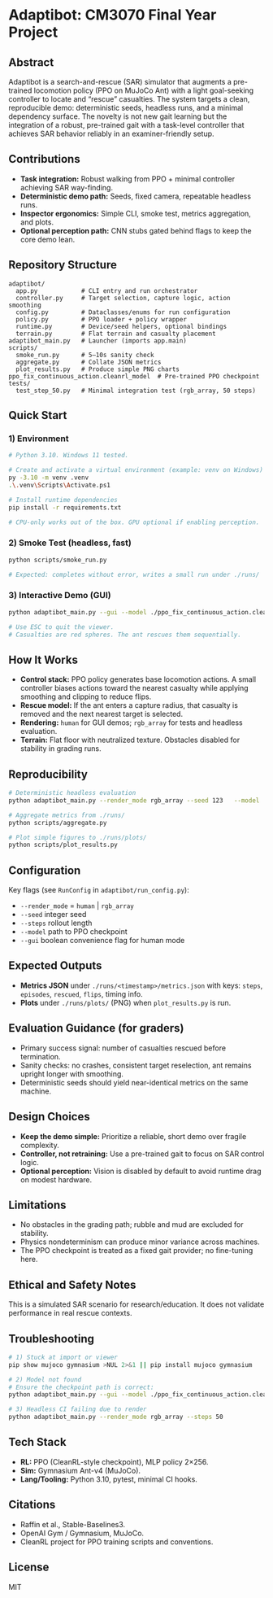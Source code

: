 # Adaptibot: CM3070 Final Year Project

## Abstract
Adaptibot is a search-and-rescue (SAR) simulator that augments a pre-trained locomotion policy (PPO on MuJoCo Ant) with a light goal-seeking controller to locate and “rescue” casualties. The system targets a clean, reproducible demo: deterministic seeds, headless runs, and a minimal dependency surface. The novelty is not new gait learning but the integration of a robust, pre-trained gait with a task-level controller that achieves SAR behavior reliably in an examiner-friendly setup.

## Contributions
- **Task integration:** Robust walking from PPO + minimal controller achieving SAR way-finding.  
- **Deterministic demo path:** Seeds, fixed camera, repeatable headless runs.  
- **Inspector ergonomics:** Simple CLI, smoke test, metrics aggregation, and plots.  
- **Optional perception path:** CNN stubs gated behind flags to keep the core demo lean.  

## Repository Structure
```
adaptibot/
  app.py            # CLI entry and run orchestrator
  controller.py     # Target selection, capture logic, action smoothing
  config.py         # Dataclasses/enums for run configuration
  policy.py         # PPO loader + policy wrapper
  runtime.py        # Device/seed helpers, optional bindings
  terrain.py        # Flat terrain and casualty placement
adaptibot_main.py   # Launcher (imports app.main)
scripts/
  smoke_run.py      # 5–10s sanity check
  aggregate.py      # Collate JSON metrics
  plot_results.py   # Produce simple PNG charts
ppo_fix_continuous_action.cleanrl_model  # Pre-trained PPO checkpoint
tests/
  test_step_50.py   # Minimal integration test (rgb_array, 50 steps)
```

## Quick Start

### 1) Environment
```bash
# Python 3.10. Windows 11 tested.

# Create and activate a virtual environment (example: venv on Windows)
py -3.10 -m venv .venv
.\.venv\Scripts\Activate.ps1

# Install runtime dependencies
pip install -r requirements.txt

# CPU-only works out of the box. GPU optional if enabling perception.
```

### 2) Smoke Test (headless, fast)
```bash
python scripts/smoke_run.py

# Expected: completes without error, writes a small run under ./runs/
```

### 3) Interactive Demo (GUI)
```bash
python adaptibot_main.py --gui --model ./ppo_fix_continuous_action.cleanrl_model

# Use ESC to quit the viewer.
# Casualties are red spheres. The ant rescues them sequentially.
```

## How It Works
- **Control stack:** PPO policy generates base locomotion actions. A small controller biases actions toward the nearest casualty while applying smoothing and clipping to reduce flips.  
- **Rescue model:** If the ant enters a capture radius, that casualty is removed and the next nearest target is selected.  
- **Rendering:** `human` for GUI demos; `rgb_array` for tests and headless evaluation.  
- **Terrain:** Flat floor with neutralized texture. Obstacles disabled for stability in grading runs.  

## Reproducibility
```bash
# Deterministic headless evaluation
python adaptibot_main.py --render_mode rgb_array --seed 123   --model ./ppo_fix_continuous_action.cleanrl_model --steps 500

# Aggregate metrics from ./runs/
python scripts/aggregate.py

# Plot simple figures to ./runs/plots/
python scripts/plot_results.py
```

## Configuration
Key flags (see `RunConfig` in `adaptibot/run_config.py`):
- `--render_mode` = `human` | `rgb_array`  
- `--seed` integer seed  
- `--steps` rollout length  
- `--model` path to PPO checkpoint  
- `--gui` boolean convenience flag for human mode  

## Expected Outputs
- **Metrics JSON** under `./runs/<timestamp>/metrics.json` with keys: `steps`, `episodes`, `rescued`, `flips`, timing info.  
- **Plots** under `./runs/plots/` (PNG) when `plot_results.py` is run.  

## Evaluation Guidance (for graders)
- Primary success signal: number of casualties rescued before termination.  
- Sanity checks: no crashes, consistent target reselection, ant remains upright longer with smoothing.  
- Deterministic seeds should yield near-identical metrics on the same machine.  

## Design Choices
- **Keep the demo simple:** Prioritize a reliable, short demo over fragile complexity.  
- **Controller, not retraining:** Use a pre-trained gait to focus on SAR control logic.  
- **Optional perception:** Vision is disabled by default to avoid runtime drag on modest hardware.  

## Limitations
- No obstacles in the grading path; rubble and mud are excluded for stability.  
- Physics nondeterminism can produce minor variance across machines.  
- The PPO checkpoint is treated as a fixed gait provider; no fine-tuning here.  

## Ethical and Safety Notes
This is a simulated SAR scenario for research/education. It does not validate performance in real rescue contexts.  

## Troubleshooting
```bash
# 1) Stuck at import or viewer
pip show mujoco gymnasium >NUL 2>&1 || pip install mujoco gymnasium

# 2) Model not found
# Ensure the checkpoint path is correct:
python adaptibot_main.py --gui --model ./ppo_fix_continuous_action.cleanrl_model

# 3) Headless CI failing due to render
python adaptibot_main.py --render_mode rgb_array --steps 50
```

## Tech Stack
- **RL:** PPO (CleanRL-style checkpoint), MLP policy 2×256.  
- **Sim:** Gymnasium Ant-v4 (MuJoCo).  
- **Lang/Tooling:** Python 3.10, pytest, minimal CI hooks.  

## Citations
- Raffin et al., Stable-Baselines3.  
- OpenAI Gym / Gymnasium, MuJoCo.  
- CleanRL project for PPO training scripts and conventions.  

## License
MIT
